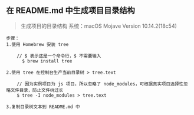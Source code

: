 ## 在 README.md 中生成项目目录结构

> 生成项目的目录结构
> 系统：macOS Mojave Version 10.14.2(18c54)

```
步骤：
1.使用 Homebrew 安装 tree

	// $ 表示这是一个命令行，$ 不需要输入
	  $ brew install tree

2.使用 tree 在控制台生产当前目录树 > tree.text

	// 因为实例项目为 js 项目，所以忽略了 node_modules，可根据真实项目选择性忽略文件目录，防止文件树过长
	$ tree -I node_modules > tree.text

3.复制目录树文本到 README.md 中
```
